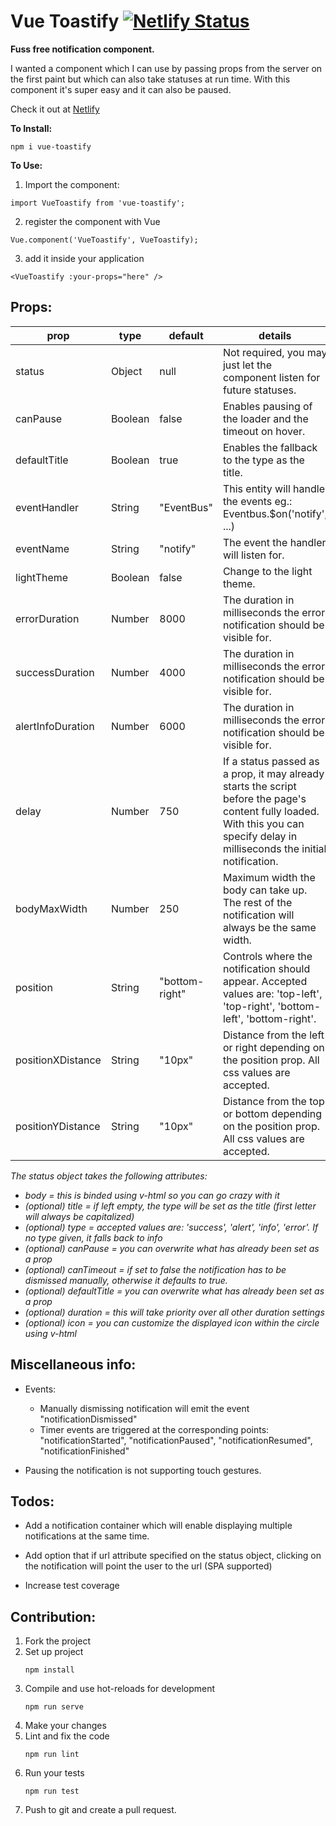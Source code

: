 # Vue Toastify [![Netlify Status](https://api.netlify.com/api/v1/badges/bc0cc717-a41e-4317-85d5-bc0ba745b3a5/deploy-status)](https://app.netlify.com/sites/vue-toastify/deploys)


**Fuss free notification component.**

I wanted a component which I can use by passing props from the server on the first paint but which can also take statuses at run time. With this component it's super easy and it can also be paused.

Check it out at [Netlify](https://vue-toastify.netlify.com/)


**To Install:**

```
npm i vue-toastify
```

**To Use:**

1. Import the component:

```
import VueToastify from 'vue-toastify';
```

2.  register the component with Vue
```
Vue.component('VueToastify', VueToastify);
```
3. add it inside your application
```
<VueToastify :your-props="here" />
``` 
**Props:**
-

 prop | type | default | details 
---|---|---|---
status | Object | null | Not required, you may just let the component listen for future statuses.
canPause|Boolean|false|Enables pausing of the loader and the timeout on hover.
defaultTitle | Boolean | true | Enables the fallback to the type as the title.
 eventHandler | String | "EventBus" | This entity will handle the events eg.: Eventbus.$on('notify', ...)
 eventName | String | "notify" | The event the handler will listen for.
 lightTheme | Boolean | false | Change to the light theme.
 errorDuration | Number | 8000 | The duration in milliseconds the error notification should be visible for.
 successDuration | Number | 4000 | The duration in milliseconds the error notification should be visible for.
 alertInfoDuration | Number | 6000 | The duration in milliseconds the error notification should be visible for.
 delay | Number | 750 | If a status passed as a prop, it may already starts the script before the page's content fully loaded. With this you can specify delay in milliseconds the initial notification.
 bodyMaxWidth | Number | 250 | Maximum width the body can take up. The rest of the notification will always be the same width.
position|String|"bottom-right"| Controls where the notification should appear. Accepted values are: 'top-left', 'top-right', 'bottom-left', 'bottom-right'.
positionXDistance|String|"10px"| Distance from the left or right depending on the position prop. All css values are accepted.
positionYDistance|String|"10px"| Distance from the top or bottom depending on the position prop. All css values are accepted.



*The status object takes the following attributes:*
 - *body = this is binded using v-html so you can go crazy with it*
 - *(optional) title = if left empty, the type will be set as the title (first letter will always be capitalized)*
 - *(optional) type =  accepted values are: 'success', 'alert', 'info', 'error'. If no type given, it falls back to info*
 - *(optional) canPause = you can overwrite what has already been set as
   a prop*
 - *(optional) canTimeout = if set to false the notification has to be dismissed manually, otherwise it defaults to true.*
- *(optional) defaultTitle = you can overwrite what has already been set as
      a prop*
- *(optional) duration = this will take priority over all other duration settings*
- *(optional) icon = you can customize the displayed icon within the circle using v-html*

**Miscellaneous info:**
-
- Events:
  - Manually dismissing notification will emit the event "notificationDismissed"
  - Timer events are triggered at the corresponding points: "notificationStarted", "notificationPaused", "notificationResumed", "notificationFinished"

 - Pausing the notification is not supporting touch gestures.
 
**Todos:**
-
 - Add a notification container which will enable displaying multiple notifications at the same time.
 
- Add option that if url attribute specified on the status object, clicking on the notification
 will point the user to the url (SPA supported)

- Increase test coverage

**Contribution:**
-
1. Fork the project
2. Set up project
    ```
    npm install
    ```
3. Compile and use hot-reloads for development
    ```
    npm run serve
    ```
4. Make your changes
5. Lint and fix the code
    ```
    npm run lint
    ```
6. Run your tests
    ```
    npm run test
    ```
7. Push to git and create a pull request.
